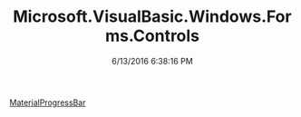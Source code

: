 ﻿---
title: Microsoft.VisualBasic.Windows.Forms.Controls
date: 6/13/2016 6:38:16 PM
---

[MaterialProgressBar](T-Microsoft.VisualBasic.Windows.Forms.Controls.MaterialProgressBar.html)
